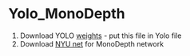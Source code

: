 # Yolo_MonoDepth
1. Download YOLO [weights](https://pjreddie.com/media/files/yolov3.weights) - put this file in Yolo file
2. Download [NYU net](https://github.com/ialhashim/DenseDepth#:~:text=Pre-trained%20Models-,NYU%20Depth%20V2,-(165%20MB)) for MonoDepth network
